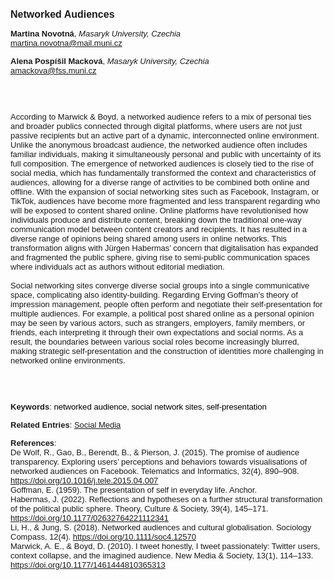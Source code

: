 <!DOCTYPE html><html lang="en"><head><title="Networked Audiences"></head>
<body><p><font face="Poppins, Calibri, sans-serif" size="3"><b>Networked Audiences</b></font></p>
<p><font face="Poppins, Calibri, sans-serif" size="2"><b>Martina Novotná</b>, <i>Masaryk University, Czechia</i><br><a href="mailto:martina.novotna@mail.muni.cz" target="blank">martina.novotna@mail.muni.cz</a></font></p>
<p><font face="Poppins, Calibri, sans-serif" size="2"><b>Alena Pospíšil Macková</b>, <i>Masaryk University, Czechia</i><br><a href="mailto:amackova@fss.muni.cz" target="blank">amackova@fss.muni.cz</a></font></p>
<p><font face="Poppins, Calibri, sans-serif" size="2"><br><br><br>According to Marwick &amp; Boyd, a networked audience refers to a mix of personal ties and broader publics connected through digital platforms, where users are not just passive recipients but an active part of a dynamic, interconnected online environment. Unlike the anonymous broadcast audience, the networked audience often includes familiar individuals, making it simultaneously personal and public with uncertainty of its full composition. The emergence of networked audiences is closely tied to the rise of social media, which has fundamentally transformed the context and characteristics of audiences, allowing for a diverse range of activities to be combined both online and offline. With the expansion of social networking sites such as Facebook, Instagram, or TikTok, audiences have become more fragmented and less transparent regarding who will be exposed to content shared online. Online platforms have revolutionised how individuals produce and distribute content, breaking down the traditional one-way communication model between content creators and recipients. It has resulted in a diverse range of opinions being shared among users in online networks. This transformation aligns with Jürgen Habermas’ concern that digitalisation has expanded and fragmented the public sphere, giving rise to semi-public communication spaces where individuals act as authors without editorial mediation.  <br><br>Social networking sites converge diverse social groups into a single communicative space, complicating also identity-building. Regarding Erving Goffman’s theory of impression management, people often perform and negotiate their self-presentation for multiple audiences. For example, a political post shared online as a personal opinion may be seen by various actors, such as strangers, employers, family members, or friends, each interpreting it through their own expectations and social norms. As a result, the boundaries between various social roles become increasingly blurred, making strategic self-presentation and the construction of identities more challenging in networked online environments.<br><br><br><br></font></p>
<p><font face="Poppins, Calibri, sans-serif" size="2"><b>Keywords</b>: </span></span></font></font></span></font><font color="#000000"><span style="text-decoration: none"><font face="calibri, sans-serif"><font size="2" style="font-size: 10pt"><span style="letter-spacing: -0.1pt"><span lang="en-gb">n</span></span></font></font></span></font><font color="#000000"><span style="text-decoration: none"><font face="calibri, sans-serif"><font size="2" style="font-size: 10pt"><span style="letter-spacing: -0.1pt"><span lang="en-gb">etworked audience, social network sites, self-presentation </span></span></font></font></span></font></font></p>
<p><font face="Poppins, Calibri, sans-serif" size="2"><b>Related Entries</b>: <a href="./social-media.html">Social Media</a></font></p>
<p><font face="Poppins, Calibri, sans-serif" size="2"><b>References</b>:<br>De Wolf, R., Gao, B., Berendt, B., &amp; Pierson, J. (2015). The promise of audience transparency. Exploring users’ perceptions and behaviors towards visualisations of networked audiences on Facebook. Telematics and Informatics, 32(4), 890–908. <a href="https://doi.org/10.1016/j.tele.2015.04.007" target="_blank">https://doi.org/10.1016/j.tele.2015.04.007</a><br>Goffman, E. (1959). The presentation of self in everyday life. Anchor.<br>Habermas, J. (2022). Reflections and hypotheses on a further structural transformation of the political public sphere. Theory, Culture &amp; Society, 39(4), 145–171. <a href="https://doi.org/10.1177/02632764221112341" target="_blank">https://doi.org/10.1177/02632764221112341</a><br>Li, H., &amp; Jung, S. (2018). Networked audiences and cultural globalisation. Sociology Compass, 12(4). <a href="https://doi.org/10.1111/soc4.12570" target="_blank">https://doi.org/10.1111/soc4.12570</a><br>Marwick, A. E., &amp; Boyd, D. (2010). I tweet honestly, I tweet passionately: Twitter users, context collapse, and the imagined audience. New Media &amp; Society, 13(1), 114–133. <a href="https://doi.org/10.1177/1461444810365313" target="_blank">https://doi.org/10.1177/1461444810365313</a></font></p>
</body>